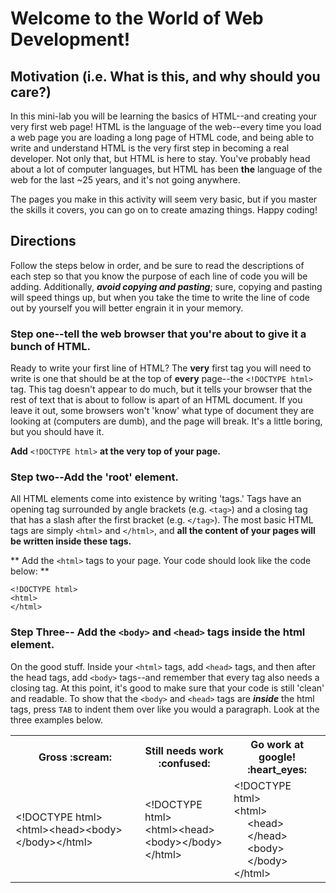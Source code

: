 # Welcome to the World of Web Development!


## Motivation (i.e. What is this, and why should you care?)

In this mini-lab you will be learning the basics of HTML--and creating your very first web page!
HTML is the language of the web--every time you load a web page you are loading a long page of HTML code, and being able to write and understand HTML is the very first step in becoming a real developer.
Not only that, but HTML is here to stay. You've probably head about a lot of computer languages, but HTML has been **the** language of the web for the last ~25 years, and it's not going anywhere.

The pages you make in this activity will seem very basic, but if you master the skills it covers, you can go on to create amazing things. Happy coding!

## Directions

Follow the steps below in order, and be sure to read the descriptions of each step so that you know the purpose of each line of code you will be adding. Additionally, ***avoid copying and pasting***; sure, copying and pasting will speed things up, but when you take the time to write the line of code out by yourself you will better engrain it in your memory.  

### Step one--tell the web browser that you're about to give it a bunch of HTML.

Ready to write your first line of HTML? The **very** first tag you will need to write is one that should be at the top of **every** page--the `<!DOCTYPE html>` tag. This tag doesn't appear to do much, but
it tells your browser that the rest of text that is about to follow is apart of an HTML document. If you leave it out, some browsers won't 'know' what type of document they are looking at (computers are dumb), and the page will break. It's a little boring, but you should have it.

**Add** `<!DOCTYPE html>` **at the very top of your page.**


### Step two--Add the 'root' element.

All HTML elements come into existence by writing 'tags.' Tags have an opening tag surrounded by angle brackets (e.g. `<tag>`) and a closing tag that has a slash after the first bracket (e.g. `</tag>`).
The most basic HTML tags are simply `<html>` and `</html>`, and **all the content of your pages will be written inside these tags.**


** Add the `<html>` tags to your page. Your code should look like the code below: **

```
<!DOCTYPE html>
<html>
</html>
```

### Step Three-- Add the `<body>` and `<head>` tags inside the html element.

On the good stuff. Inside your  `<html>` tags, add  `<head>` tags, and then after the head tags, add `<body>` tags--and remember that every tag also needs a closing tag. At this point, it's good to make sure that your code is still 'clean' and readable. To show that the  `<body>` and `<head>` tags are ***inside*** the html tags, press `TAB` to indent them over like you would a paragraph. Look at the three examples below.


<table>
  <tr>
    <th> Gross :scream: </th>
    <th> Still needs work :confused: </th>
    <th> Go work at google! :heart_eyes: </th>
  </tr>
  <tr>
    <td>  &lt;!DOCTYPE html&gt; &lt;html&gt;&lt;head&gt;&lt;body&gt;&lt;/body&gt;&lt;/html&gt; </td>
    <td>  
      &lt;!DOCTYPE html&gt;
      <br>
      &lt;html&gt;&lt;head&gt;
      <br>
      &lt;body&gt;&lt;/body&gt;
      <br>
      &lt;/html&gt;  
    </td>
    <td>  
      &lt;!DOCTYPE html&gt;
      <br>
      &lt;html&gt;
      <br>
      &#160;&#160;&#160;&#160;&#160;&lt;head&gt;
      <br>
      &#160;&#160;&#160;&#160;&#160;&lt;/head&gt;
      <br>
      &#160;&#160;&#160;&#160;&#160;&lt;body&gt;
      <br>
      &#160;&#160;&#160;&#160;&#160;&lt;/body&gt;
      <br>
      &lt;/html&gt;  
    </td>
  </tr>
</table>
